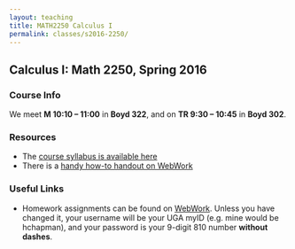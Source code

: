 ```yaml
---
layout: teaching
title: MATH2250 Calculus I
permalink: classes/s2016-2250/
---
```


## Calculus I: Math 2250, Spring 2016

### Course Info

We meet **M 10:10 &ndash; 11:00** in **Boyd 322**, and on
**TR 9:30 &ndash; 10:45** in **Boyd 302**.

### Resources

+ The [course syllabus is available here](/static/chapman_2250_s16_syllabus.pdf)
+ There is a [handy how-to handout on WebWork](/static/webworkinstructions.pdf)

### Useful Links

+ Homework assignments can be found on [WebWork](https://webwork.math.uga.edu/webwork2/Math2250_Chapman_S14). Unless you have changed it, your username will be your UGA myID (e.g. mine would be hchapman), and your password is your 9-digit 810 number **without dashes**.
